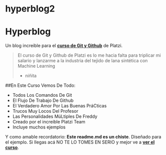 # hyperblog2
# Hyperblog
Un blog increible para el [**curso de Git y Github**](http://https://platzi.com/clases/1557-git-github/19977-readmemd-es-una-excelente-practica/ "curso de Git y Github") de Platzi. 
>El curso de Git y Github de Platzi es lo me hacia falta para triplicar mi salario y lanzarme a la industria del tejido de lana sintética con Machine Learning
> - niñita

##En Este Curso Vemos De Todo:
- Todos Los Comandos De Git
- El Flujo De Trabajo De Github
- El Verdadero Amor Por Las Buenas PráCticas
- Trucos Muy Locos Del Profesor
- Las Personalidades MúLtiples De Freddy
- Creado por el increible Platzi Team
- Incluye muchos ejemplos

Y como amable recordatorio: **Este readme.md es un chiste**. Diseñado para el ejemplo. Si llegas acá NO TE LO TOMES EN SERIO y mejor ve a  [**ver el curso**](http:/https://platzi.com/clases/1557-git-github/19977-readmemd-es-una-excelente-practica// "ver el curso"). 